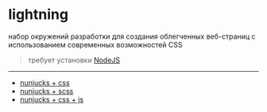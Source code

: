 # lightning

набор окружений разработки для создания облегченных веб-страниц с использованием современных возможностей CSS

> требует установки [NodeJS](https://nodejs.org/en/)
---

- [nunjucks + css]((https://github.com/zhelvis/lightning/tree/master))
- [nunjucks + scss](https://github.com/zhelvis/lightning/tree/scss)
- [nunjucks + css + js](https://github.com/zhelvis/lightning/tree/webpack)
